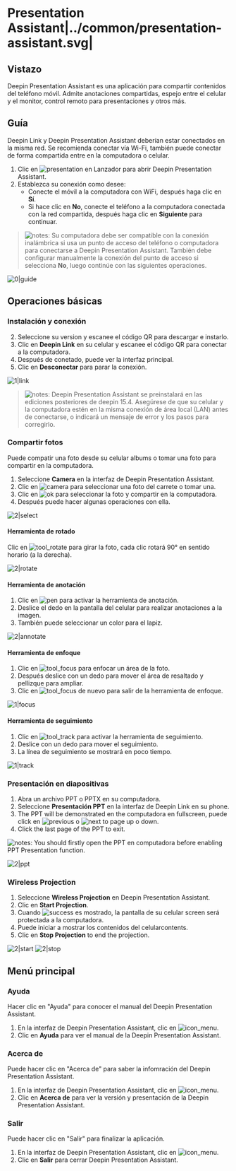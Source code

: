 # Presentation Assistant|../common/presentation-assistant.svg|

## Vistazo

Deepin Presentation Assistant es una aplicación para compartir contenidos del teléfono móvil. Admite anotaciones compartidas, espejo entre el celular y el monitor, control remoto para presentaciones y otros más.

## Guía

Deepin Link y Deepin Presentation Assistant deberían estar conectados en la misma red. Se recomienda conectar vía Wi-Fi, también puede conectar de forma compartida entre en la computadora o celular.

1. Clic en ![presentation](icon/presentation.svg) en Lanzador para abrir Deepin Presentation Assistant.
2. Establezca su conexión como desee:
   - Conecte el móvil a la computadora con WiFi, después haga clic en **Sí**.
   - Si hace clic en **No**, conecte el teléfono a la computadora conectada con la red compartida, después haga clic en **Siguiente** para continuar.

> ![notes](icon/notes.svg): Su computadora debe ser compatible con la conexión inalámbrica si usa un punto de acceso del teléfono o computadora para conectarse a Deepin Presentation Assistant. También debe configurar manualmente la conexión del punto de acceso si selecciona **No**, luego continúe con las siguientes operaciones.

![0|guide](jpg/guide.jpg)

## Operaciones básicas

### Instalación y conexión


2. Seleccione su version y escanee el código QR para descargar e instarlo.
3. Clic en **Deepin Link** en su celular y escanee el código QR para conectar a la computadora.
4. Después de conetado, puede ver la interfaz principal.
5. Clic en **Desconectar** para parar la conexión.

![1|link](jpg/link.jpg)

> ![notes](icon/notes.svg): Deepin Presentation Assistant se preinstalará en las ediciones posteriores de deepin 15.4. Asegúrese de que su celular y la computadora estén en la misma conexión de área local (LAN) antes de conectarse, o indicará un mensaje de error y los pasos para corregirlo.


### Compartir fotos

Puede compatir una foto desde su celular albums o tomar una foto para compartir en la computadora.

1. Seleccione **Camera** en la interfaz de Deepin Presentation Assistant.
2. Clic en ![camera](icon/camera.svg) para seleccionar una foto del carrete o tomar una.
3. Clic en ![ok](icon/ok.svg) para seleccionar la foto y compartir en la computadora.
4. Después puede hacer algunas operaciones con ella.

![2|select](jpg/select.jpg)

#### Herramienta de rotado

Clic en ![tool_rotate](icon/tool_rotate.svg) para girar la foto, cada clic rotará 90° en sentido horario (a la derecha).

![2|rotate](jpg/rotate.jpg)


#### Herramienta de anotación

1. Clic en ![pen](icon/pen.svg) para activar la herramienta de anotación.
2. Deslice el dedo en la pantalla del celular para realizar anotaciones a la imagen.
3. También puede seleccionar un color para el lapiz.

![2|annotate](jpg/annotate.jpg)


#### Herramienta de enfoque

1. Clic en ![tool_focus](icon/tool_focus.svg) para enfocar un área de la foto.
2. Después deslice con un dedo para mover el área de resaltado y pellizque para ampliar.
3. Clic en ![tool_focus](icon/tool_focus.svg) de nuevo para salir de la herramienta de enfoque.

![1|focus](jpg/focus.jpg)


#### Herramienta de seguimiento

1. Clic en ![tool_track](icon/tool_track.svg) para activar la herramienta de seguimiento.
2. Deslice con un dedo para mover el seguimiento.
3. La línea de seguimiento se mostrará en poco tiempo.

![1|track](jpg/track.jpg)


### Presentación en diapositivas
1. Abra un archivo PPT o PPTX en su computadora.
2. Seleccione **Presentación PPT** en la interfaz de Deepin Link en su phone.
3. The PPT will be demonstrated en the computadora en fullscreen, puede click en ![previous](icon/previous.svg) o ![next](icon/next.svg) to page up o down.
4. Click the last page of the PPT to exit.

![notes](icon/notes.svg): You should firstly open the PPT en computadora before enabling PPT Presentation function.

![2|ppt](jpg/ppt.jpg)


### Wireless Projection

1. Seleccione **Wireless Projection** en Deepin Presentation Assistant.
2. Clic en **Start Projection**.
3. Cuando ![success](icon/success.png) es mostrado, la pantalla de su celular screen será protectada a la computadora.
4. Puede iniciar a mostrar los contenidos del celularcontents.
5. Clic en **Stop Projection** to end the projection.

![2|start](jpg/start.jpg)
![2|stop](jpg/stop.jpg)


## Menú principal

### Ayuda
Hacer clic en "Ayuda" para conocer el manual del Deepin Presentation Assistant.

1. En la interfaz de Deepin Presentation Assistant, clic en ![icon_menu](icon/icon_menu.svg).
2. Clic en **Ayuda** para ver el manual de la Deepin Presentation Assistant.

### Acerca de
Puede hacer clic en "Acerca de" para saber la infomración del Deepin Presentation Assistant.

1. En la interfaz de Deepin Presentation Assistant, clic en ![icon_menu](icon/icon_menu.svg).
2. Clic en **Acerca de** para ver la versión y presentación de la Deepin Presentation Assistant.

### Salir
Puede hacer clic en "Salir" para finalizar la aplicación.

1. En la interfaz de Deepin Presentation Assistant, clic en ![icon_menu](icon/icon_menu.svg).
2. Clic en **Salir** para cerrar Deepin Presentation Assistant.

